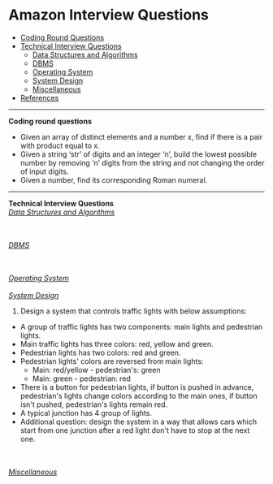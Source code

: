 
# Amazon Interview Questions
* [Coding Round Questions](#coding)
* [Technical Interview Questions](#tech)
   * [Data Structures and Algorithms](#dsalg)
   * [DBMS](#dbms)
   * [Operating System](#os)
   * [System Design](#design)
   * [Miscellaneous](#misc)
* [References](#ref)
____
<b name="coding">Coding round questions</b><br/>
- Given an array of distinct elements and a number x, find if there is a pair with product equal to x.
- Given a string ‘str’ of digits and an integer ‘n’, build the lowest possible number by removing ‘n’ digits from the string and not   changing the order of input digits.
- Given a number, find its corresponding Roman numeral.
----
<b name="tech">Technical Interview Questions</b>
<br/>
<i><u name="dsalg">Data Structures and Algorithms</u></i>

<br/><br/>
<i><u name="dbms">DBMS</u></i>



<br/>
<br/>
<i><u name="os">Operating System</u></i>

<br/>
<br/>
<i><u name="design">System Design</u></i>

1. Design a system that controls traffic lights with below assumptions:

  - A group of traffic lights has two components: main lights and pedestrian lights.
  - Main traffic lights has three colors: red, yellow and green. 
  - Pedestrian lights has two colors: red and green.
  - Pedestrian lights' colors are reversed from main lights: 
    - Main: red/yellow - pedestrian's: green 
    - Main: green - pedestrian: red
  - There is a button for pedestrian lights, if button is pushed in advance, pedestrian's lights change colors according to the main ones, if button isn't pushed, pedestrian's lights remain red.
  - A typical junction has 4 group of lights.
  - Additional question: design the system in a way that allows cars which start from one junction after a red light don't have to stop at the next one.

<br/>
<br/>
<i><u name="misc">Miscellaneous</u></i>
